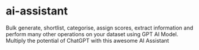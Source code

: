 # ai-assistant
Bulk generate, shortlist, categorise, assign scores, extract information and perform many other operations on your dataset using GPT AI Model. Multiply the potential of ChatGPT with this awesome AI Assistant
